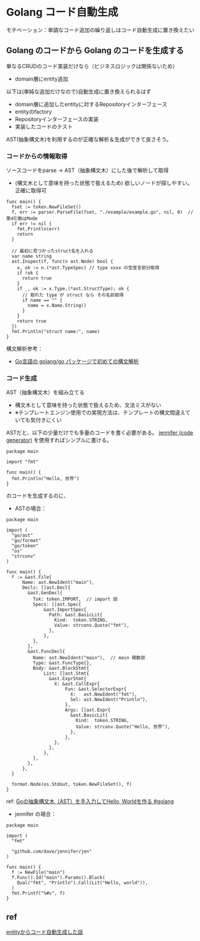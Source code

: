 # Golang コード自動生成

モチベーション：単調なコード追加の繰り返しはコード自動生成に置き換えたい

## Golang のコードから Golang のコードを生成する

単なるCRUDのコード実装だけなら（ビジネスロジックは関係ないため）

- domain層にentity追加

以下は(単純な追加だけなので)自動生成に置き換えられるはず

- domain層に追加したentityに対するRepositoryインターフェース
- entityのfactory
- Repositoryインターフェースの実装
- 実装したコードのテスト

AST(抽象構文木)を利用するのが正確な解析＆生成ができて良さそう。

### コードからの情報取得

ソースコードをparse -> AST（抽象構文木）にした後で解析して取得

- (構文木として意味を持った状態で扱えるため) 欲しいノードが探しやすい。正確に取得可

```golang
func main() {
  fset := token.NewFileSet()
  f, err := parser.ParseFile(fset, "./example/example.go", nil, 0)  // 第4引数はMode
  if err != nil {
    fmt.Println(err)
    return
  }

  // 最初に見つかったstruct名を入れる
  var name string
  ast.Inspect(f, func(n ast.Node) bool {
    x, ok := n.(*ast.TypeSpec) // type xxxx の型宣言部分取得
    if !ok {
      return true
    }
    if _, ok := x.Type.(*ast.StructType); ok {
      // 取れた type が struct なら その名前取得
      if name == "" {
        name = x.Name.String()
      }
    }
    return true
  })
  fmt.Println("struct name:", name)
}
```

構文解析参考：

- [Go言語の golang/go パッケージで初めての構文解析](https://qiita.com/po3rin/items/a19d96d29284108ad442)

### コード生成

AST（抽象構文木）を組み立てる

- 構文木として意味を持った状態で扱えるため、文法ミスがない
- ※テンプレートエンジン使用での実現方法は、テンプレートの構文間違えていても気付きにくい

ASTだと、以下の少量だけでも多量のコードを書く必要がある。
[jennifer (code generator)](https://github.com/dave/jennifer) を使用すればシンプルに書ける。

```golang
package main

import "fmt"

func main() {
  fmt.Println("Hello, 世界")
}
```

のコードを生成するのに、

- ASTの場合：

```golang
package main

import (
  "go/ast"
  "go/format"
  "go/token"
  "os"
  "strconv"
)

func main() {
  f := &ast.File{
      Name: ast.NewIdent("main"),
      Decls: []ast.Decl{
        &ast.GenDecl{
          Tok: token.IMPORT,  // import 部
          Specs: []ast.Spec{
              &ast.ImportSpec{
                Path: &ast.BasicLit{
                  Kind:  token.STRING,
                  Value: strconv.Quote("fmt"),
                },
              },
          },
        },
        &ast.FuncDecl{
          Name: ast.NewIdent("main"),  // main 関数部
          Type: &ast.FuncType{},
          Body: &ast.BlockStmt{
              List: []ast.Stmt{
                &ast.ExprStmt{
                  X: &ast.CallExpr{
                      Fun: &ast.SelectorExpr{
                        X:   ast.NewIdent("fmt"),
                        Sel: ast.NewIdent("Println"),
                      },
                      Args: []ast.Expr{
                        &ast.BasicLit{
                          Kind:  token.STRING,
                          Value: strconv.Quote("Hello, 世界"),
                        },
                      },
                  },
                },
              },
          },
        },
      },
  }

  format.Node(os.Stdout, token.NewFileSet(), f)
}
```

ref: [Goの抽象構文木（AST）を手入力してHello, Worldを作る #golang](https://qiita.com/tenntenn/items/0cbc6f1f00dc579fcd8c)

- jennifer の場合：

```golang
package main

import (
  "fmt"

  "github.com/dave/jennifer/jen"
)

func main() {
  f := NewFile("main")
  f.Func().Id("main").Params().Block(
    Qual("fmt", "Println").Call(Lit("Hello, world")),
  )
  fmt.Printf("%#v", f)
}
```

## ref

[entityからコード自動生成した話](https://tech.mfkessai.co.jp/2019/09/ebgen/)
